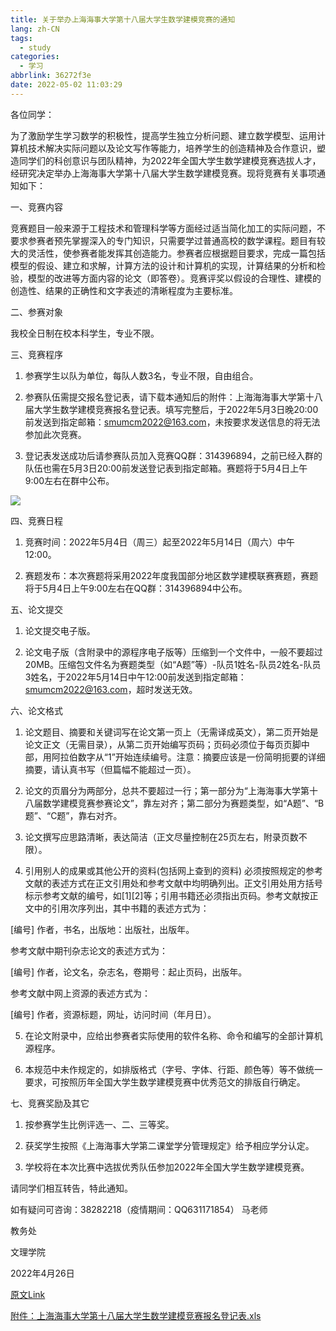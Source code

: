 ```yaml
---
title: 关于举办上海海事大学第十八届大学生数学建模竞赛的通知
lang: zh-CN
tags:
  - study
categories:
  - 学习
abbrlink: 36272f3e
date: 2022-05-02 11:03:29
---
```


 各位同学：

为了激励学生学习数学的积极性，提高学生独立分析问题、建立数学模型、运用计算机技术解决实际问题以及论文写作等能力，培养学生的创造精神及合作意识，塑造同学们的科创意识与团队精神，为2022年全国大学生数学建模竞赛选拔人才，经研究决定举办上海海事大学第十八届大学生数学建模竞赛。现将竞赛有关事项通知如下：

<!-- more -->

一、竞赛内容

竞赛题目一般来源于工程技术和管理科学等方面经过适当简化加工的实际问题，不要求参赛者预先掌握深入的专门知识，只需要学过普通高校的数学课程。题目有较大的灵活性，使参赛者能发挥其创造能力。参赛者应根据题目要求，完成一篇包括模型的假设、建立和求解，计算方法的设计和计算机的实现，计算结果的分析和检验，模型的改进等方面内容的论文（即答卷）。竞赛评奖以假设的合理性、建模的创造性、结果的正确性和文字表述的清晰程度为主要标准。

二、参赛对象

我校全日制在校本科学生，专业不限。

三、竞赛程序

1. 参赛学生以队为单位，每队人数3名，专业不限，自由组合。

2. 参赛队伍需提交报名登记表，请下载本通知后的附件：上海海海事大学第十八届大学生数学建模竞赛报名登记表。填写完整后，于2022年5月3日晚20:00前发送到指定邮箱：smumcm2022@163.com，未按要求发送信息的将无法参加此次竞赛。

3. 登记表发送成功后请参赛队员加入竞赛QQ群：314396894，之前已经入群的队伍也需在5月3日20:00前发送登记表到指定邮箱。赛题将于5月4日上午9:00左右在群中公布。

![](473d066a-7ac9-4eb0-ad91-549ba7593134.png)

四、竞赛日程

1. 竞赛时间：2022年5月4日（周三）起至2022年5月14日（周六）中午12:00。

2. 赛题发布：本次赛题将采用2022年度我国部分地区数学建模联赛赛题，赛题将于5月4日上午9:00左右在QQ群：314396894中公布。

 

五、论文提交

1. 论文提交电子版。

2. 论文电子版（含附录中的源程序电子版等）压缩到一个文件中，一般不要超过20MB。压缩包文件名为赛题类型（如“A题”等）-队员1姓名-队员2姓名-队员3姓名，于2022年5月14日中午12:00前发送到指定邮箱：smumcm2022@163.com，超时发送无效。

 

六、论文格式

1. 论文题目、摘要和关键词写在论文第一页上（无需译成英文），第二页开始是论文正文（无需目录），从第二页开始编写页码；页码必须位于每页页脚中部，用阿拉伯数字从“1”开始连续编号。注意：摘要应该是一份简明扼要的详细摘要，请认真书写（但篇幅不能超过一页）。

2. 论文的页眉分为两部分，总共不要超过一行；第一部分为“上海海事大学第十八届数学建模竞赛参赛论文”，靠左对齐；第二部分为赛题类型，如“A题”、“B题”、“C题”，靠右对齐。

3. 论文撰写应思路清晰，表达简洁（正文尽量控制在25页左右，附录页数不限）。

4. 引用别人的成果或其他公开的资料(包括网上查到的资料) 必须按照规定的参考文献的表述方式在正文引用处和参考文献中均明确列出。正文引用处用方括号标示参考文献的编号，如[1][2]等；引用书籍还必须指出页码。参考文献按正文中的引用次序列出，其中书籍的表述方式为：

[编号] 作者，书名，出版地：出版社，出版年。

参考文献中期刊杂志论文的表述方式为：

[编号] 作者，论文名，杂志名，卷期号：起止页码，出版年。

参考文献中网上资源的表述方式为：

[编号] 作者，资源标题，网址，访问时间（年月日）。

5. 在论文附录中，应给出参赛者实际使用的软件名称、命令和编写的全部计算机源程序。

6. 本规范中未作规定的，如排版格式（字号、字体、行距、颜色等）等不做统一要求，可按照历年全国大学生数学建模竞赛中优秀范文的排版自行确定。

 

七、竞赛奖励及其它

1. 按参赛学生比例评选一、二、三等奖。

2. 获奖学生按照《上海海事大学第二课堂学分管理规定》给予相应学分认定。

3. 学校将在本次比赛中选拔优秀队伍参加2022年全国大学生数学建模竞赛。

请同学们相互转告，特此通知。

如有疑问可咨询：38282218（疫情期间：QQ631171854）  马老师

教务处

文理学院

2022年4月26日

[原文Link](https://jwc.shmtu.edu.cn/2022/0426/c8546a174854/page.htm)

[附件：上海海事大学第十八届大学生数学建模竞赛报名登记表.xls](报名登记表.xls)
